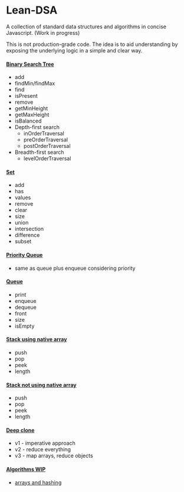 # Lean-DSA

A collection of standard data structures and algorithms in concise Javascript. (Work in progress)

This is not production-grade code.  The idea is to aid understanding by exposing the underlying logic in a simple and clear way.

#### [Binary Search Tree](https://github.com/misterrodger/Lean-DSA/blob/main/src/dataStructures/binarySearchTree.js)

* add
* findMin/findMax
* find
* isPresent
* remove
* getMinHeight
* getMaxHeight
* isBalanced
* Depth-first search
  * inOrderTraversal
  * preOrderTraversal
  * postOrderTraversal
* Breadth-first search
  * levelOrderTraversal

#### [Set](https://github.com/misterrodger/Lean-DSA/blob/main/src/dataStructures/set.js)

* add
* has
* values
* remove
* clear
* size
* union
* intersection
* difference
* subset

#### [Priority Queue](https://github.com/misterrodger/Lean-DSA/blob/main/src/dataStructures/priorityQueue.js)

* same as queue plus enqueue considering priority

#### [Queue](https://github.com/misterrodger/Lean-DSA/blob/main/src/dataStructures/queue.js)

* print
* enqueue
* dequeue
* front
* size
* isEmpty

#### [Stack using native array](https://github.com/misterrodger/Lean-DSA/blob/main/src/dataStructures/stack1.js)

* push
* pop
* peek
* length

#### [Stack not using native array](https://github.com/misterrodger/Lean-DSA/blob/main/src/dataStructures/stack2.js)

* push
* pop
* peek
* length

#### [Deep clone](https://github.com/misterrodger/Lean-DSA/blob/main/src/utils/deepClone.js)

* v1 - imperative approach
* v2 - reduce everything
* v3 - map arrays, reduce objects

#### [Algorithms WIP](https://github.com/misterrodger/Lean-DSA/tree/main/src/algorithms)

* [arrays and hashing](https://github.com/misterrodger/Lean-DSA/tree/main/src/algorithms/arraysAndHashing)
